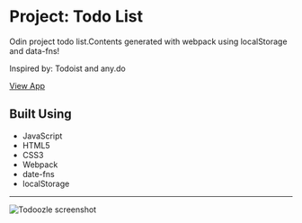 # Project: Todo List

Odin project todo list.Contents generated with webpack using localStorage and data-fns!

Inspired by:
Todoist and any.do

[View App](https://todoozie.netlify.app/)

## Built Using

- JavaScript
- HTML5
- CSS3
- Webpack
- date-fns
- localStorage

---

![Todoozle screenshot](https://res.cloudinary.com/angelrodriguez/image/upload/v1672428161/Todoozle%20App/Tadoozie.png 'Project image')

